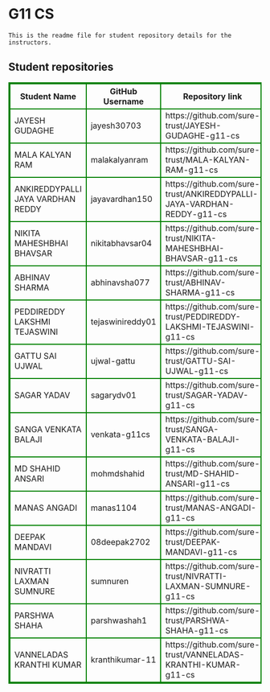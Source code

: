 # G11 CS
    This is the readme file for student repository details for the instructors.
## Student repositories 
<table style="border : 2px solid green; width:100%;">
<tr >
<th style="border : 2px solid green;">Student Name</th>
<th style="border : 2px solid green;">GitHub Username</th>
<th style="border : 2px solid green;">Repository link</th>
</tr>
<tr style="border : 2px solid green;">
<td style="border : 2px solid green;">JAYESH GUDAGHE</td> 

<td style="border : 2px solid green;">jayesh30703</td> 

<td style="border : 2px solid green;">https://github.com/sure-trust/JAYESH-GUDAGHE-g11-cs</td> 
</tr>

<tr style="border : 2px solid green;">
<td style="border : 2px solid green;">MALA KALYAN RAM</td> 

<td style="border : 2px solid green;">malakalyanram</td> 

<td style="border : 2px solid green;">https://github.com/sure-trust/MALA-KALYAN-RAM-g11-cs</td> 
</tr>

<tr style="border : 2px solid green;">
<td style="border : 2px solid green;">ANKIREDDYPALLI JAYA VARDHAN REDDY</td> 

<td style="border : 2px solid green;">jayavardhan150</td> 

<td style="border : 2px solid green;">https://github.com/sure-trust/ANKIREDDYPALLI-JAYA-VARDHAN-REDDY-g11-cs</td> 
</tr>

<tr style="border : 2px solid green;">
<td style="border : 2px solid green;">NIKITA MAHESHBHAI BHAVSAR</td> 

<td style="border : 2px solid green;">nikitabhavsar04</td> 

<td style="border : 2px solid green;">https://github.com/sure-trust/NIKITA-MAHESHBHAI-BHAVSAR-g11-cs</td> 
</tr>

<tr style="border : 2px solid green;">
<td style="border : 2px solid green;">ABHINAV SHARMA</td> 

<td style="border : 2px solid green;">abhinavsha077</td> 

<td style="border : 2px solid green;">https://github.com/sure-trust/ABHINAV-SHARMA-g11-cs</td> 
</tr>

<tr style="border : 2px solid green;">
<td style="border : 2px solid green;">PEDDIREDDY LAKSHMI TEJASWINI</td> 

<td style="border : 2px solid green;">tejaswinireddy01</td> 

<td style="border : 2px solid green;">https://github.com/sure-trust/PEDDIREDDY-LAKSHMI-TEJASWINI-g11-cs</td> 
</tr>

<tr style="border : 2px solid green;">
<td style="border : 2px solid green;">GATTU SAI UJWAL</td> 

<td style="border : 2px solid green;">ujwal-gattu</td> 

<td style="border : 2px solid green;">https://github.com/sure-trust/GATTU-SAI-UJWAL-g11-cs</td> 
</tr>

<tr style="border : 2px solid green;">
<td style="border : 2px solid green;">SAGAR YADAV</td> 

<td style="border : 2px solid green;">sagarydv01</td> 

<td style="border : 2px solid green;">https://github.com/sure-trust/SAGAR-YADAV-g11-cs</td> 
</tr>

<tr style="border : 2px solid green;">
<td style="border : 2px solid green;">SANGA VENKATA BALAJI</td> 

<td style="border : 2px solid green;">venkata-g11cs</td> 

<td style="border : 2px solid green;">https://github.com/sure-trust/SANGA-VENKATA-BALAJI-g11-cs</td> 
</tr>

<tr style="border : 2px solid green;">
<td style="border : 2px solid green;">MD SHAHID ANSARI</td> 

<td style="border : 2px solid green;">mohmdshahid</td> 

<td style="border : 2px solid green;">https://github.com/sure-trust/MD-SHAHID-ANSARI-g11-cs</td> 
</tr>

<tr style="border : 2px solid green;">
<td style="border : 2px solid green;">MANAS ANGADI</td> 

<td style="border : 2px solid green;">manas1104</td> 

<td style="border : 2px solid green;">https://github.com/sure-trust/MANAS-ANGADI-g11-cs</td> 
</tr>

<tr style="border : 2px solid green;">
<td style="border : 2px solid green;">DEEPAK MANDAVI</td> 

<td style="border : 2px solid green;">08deepak2702</td> 

<td style="border : 2px solid green;">https://github.com/sure-trust/DEEPAK-MANDAVI-g11-cs</td> 
</tr>

<tr style="border : 2px solid green;">
<td style="border : 2px solid green;">NIVRATTI LAXMAN SUMNURE</td> 

<td style="border : 2px solid green;">sumnuren</td> 

<td style="border : 2px solid green;">https://github.com/sure-trust/NIVRATTI-LAXMAN-SUMNURE-g11-cs</td> 
</tr>

<tr style="border : 2px solid green;">
<td style="border : 2px solid green;">PARSHWA SHAHA</td> 

<td style="border : 2px solid green;">parshwashah1</td> 

<td style="border : 2px solid green;">https://github.com/sure-trust/PARSHWA-SHAHA-g11-cs</td> 
</tr>

<tr style="border : 2px solid green;">
<td style="border : 2px solid green;">VANNELADAS KRANTHI KUMAR</td> 

<td style="border : 2px solid green;">kranthikumar-11</td> 

<td style="border : 2px solid green;">https://github.com/sure-trust/VANNELADAS-KRANTHI-KUMAR-g11-cs</td> 
</tr>

